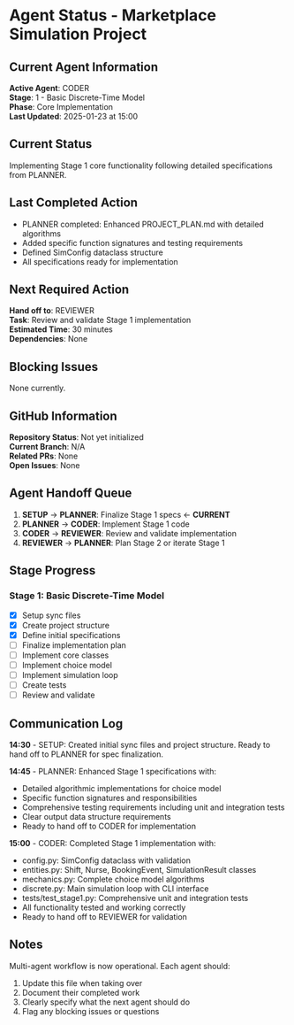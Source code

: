 # Agent Status - Marketplace Simulation Project

## Current Agent Information
**Active Agent**: CODER  
**Stage**: 1 - Basic Discrete-Time Model  
**Phase**: Core Implementation  
**Last Updated**: 2025-01-23 at 15:00

## Current Status
Implementing Stage 1 core functionality following detailed specifications from PLANNER.

## Last Completed Action
- PLANNER completed: Enhanced PROJECT_PLAN.md with detailed algorithms
- Added specific function signatures and testing requirements
- Defined SimConfig dataclass structure
- All specifications ready for implementation

## Next Required Action
**Hand off to**: REVIEWER  
**Task**: Review and validate Stage 1 implementation  
**Estimated Time**: 30 minutes  
**Dependencies**: None

## Blocking Issues
None currently.

## GitHub Information
**Repository Status**: Not yet initialized  
**Current Branch**: N/A  
**Related PRs**: None  
**Open Issues**: None

## Agent Handoff Queue
1. **SETUP** → **PLANNER**: Finalize Stage 1 specs ← **CURRENT**
2. **PLANNER** → **CODER**: Implement Stage 1 code
3. **CODER** → **REVIEWER**: Review and validate implementation
4. **REVIEWER** → **PLANNER**: Plan Stage 2 or iterate Stage 1

## Stage Progress
### Stage 1: Basic Discrete-Time Model
- [x] Setup sync files
- [x] Create project structure  
- [x] Define initial specifications
- [ ] Finalize implementation plan
- [ ] Implement core classes
- [ ] Implement choice model
- [ ] Implement simulation loop
- [ ] Create tests
- [ ] Review and validate

## Communication Log
**14:30** - SETUP: Created initial sync files and project structure. Ready to hand off to PLANNER for spec finalization.

**14:45** - PLANNER: Enhanced Stage 1 specifications with:
- Detailed algorithmic implementations for choice model
- Specific function signatures and responsibilities  
- Comprehensive testing requirements including unit and integration tests
- Clear output data structure requirements
- Ready to hand off to CODER for implementation

**15:00** - CODER: Completed Stage 1 implementation with:
- config.py: SimConfig dataclass with validation
- entities.py: Shift, Nurse, BookingEvent, SimulationResult classes
- mechanics.py: Complete choice model algorithms  
- discrete.py: Main simulation loop with CLI interface
- tests/test_stage1.py: Comprehensive unit and integration tests
- All functionality tested and working correctly
- Ready to hand off to REVIEWER for validation

## Notes
Multi-agent workflow is now operational. Each agent should:
1. Update this file when taking over
2. Document their completed work
3. Clearly specify what the next agent should do
4. Flag any blocking issues or questions